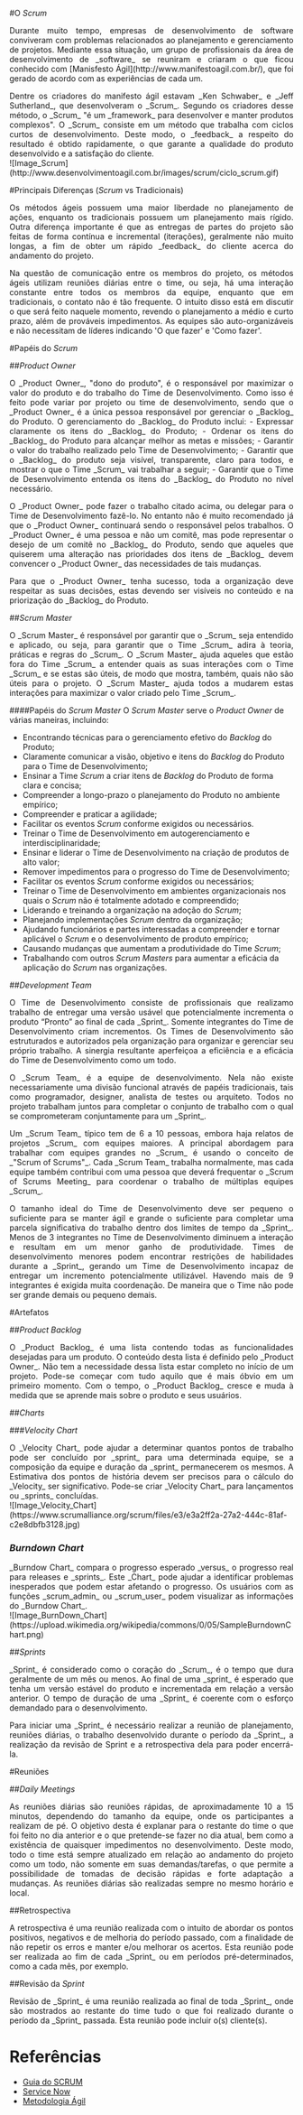 #O _Scrum_
<p align="justify">Durante muito tempo, empresas de desenvolvimento de software conviveram com problemas relacionados ao planejamento e gerenciamento de projetos. Mediante essa situação, um grupo de profissionais da área de desenvolvimento de _software_ se reuniram e criaram o que ficou conhecido com [Manisfesto Ágil](http://www.manifestoagil.com.br/), que foi gerado de acordo com as experiências de cada um.
<p align="justify">Dentre os criadores do manifesto ágil estavam _Ken Schwaber_ e _Jeff Sutherland_, que desenvolveram o _Scrum_. Segundo os criadores desse método, o _Scrum_ "é um _framework_ para desenvolver e manter produtos complexos".
O _Scrum_ consiste em um método que trabalha com ciclos curtos de desenvolvimento. Deste modo, o _feedback_ a respeito do resultado é obtido rapidamente, o que garante a qualidade do produto desenvolvido e a satisfação do cliente.

<br>
![Image_Scrum](http://www.desenvolvimentoagil.com.br/images/scrum/ciclo_scrum.gif)

#Principais Diferenças (_Scrum_ vs Tradicionais)
<p align="justify">Os métodos ágeis possuem uma maior liberdade no planejamento de ações, enquanto os tradicionais possuem um planejamento mais rígido. Outra diferença importante é que as entregas de partes do projeto são feitas de forma contínua e incremental (iterações), geralmente não muito longas, a fim de obter um rápido _feedback_ do cliente acerca do andamento do projeto.

<p align="justify">Na questão de comunicação entre os membros do projeto, os métodos ágeis utilizam reuniões diárias entre o time, ou seja, há uma interação constante entre todos os membros da equipe, enquanto que em tradicionais, o contato não é tão frequente. O intuito disso está em discutir o que será feito naquele momento, revendo o planejamento a médio e curto prazo, além de prováveis impedimentos. As equipes são auto-organizáveis e não necessitam de líderes indicando 'O que fazer' e 'Como fazer'.

#Papéis do _Scrum_

##_Product Owner_
<p align="justify">O _Product Owner_, "dono do produto", é o responsável por maximizar o valor do produto e do
trabalho do Time de Desenvolvimento. Como isso é feito pode variar por projeto ou time de desenvolvimento, sendo que o _Product Owner_ é a única pessoa responsável por gerenciar o _Backlog_ do Produto. O gerenciamento do _Backlog_ do Produto inclui:
- Expressar claramente os itens do _Backlog_ do Produto;
- Ordenar os itens do _Backlog_ do Produto para alcançar melhor as metas e missões;
- Garantir o valor do trabalho realizado pelo Time de Desenvolvimento;
- Garantir que o _Backlog_ do produto seja visível, transparente, claro para todos, e mostrar o que o Time _Scrum_ vai trabalhar a seguir;
- Garantir que o Time de Desenvolvimento entenda os itens do _Backlog_ do Produto no nível necessário.

<p align="justify">O _Product Owner_ pode fazer o trabalho citado acima, ou delegar para o Time de Desenvolvimento fazê-lo. No entanto não é muito recomendado já que o _Product Owner_ continuará sendo o responsável pelos trabalhos. O _Product Owner_ é uma pessoa e não um comitê, mas pode representar o desejo de um comitê no _Backlog_ do Produto, sendo que aqueles que quiserem uma alteração nas prioridades dos itens de _Backlog_ devem convencer o _Product Owner_ das necessidades de tais mudanças.

<p align="justify">Para que o _Product Owner_ tenha sucesso, toda a organização deve respeitar as suas decisões, estas devendo ser visíveis no conteúdo e na priorização do _Backlog_ do Produto. 

##_Scrum Master_
<p align="justify">O _Scrum Master_ é responsável por garantir que o _Scrum_ seja entendido e aplicado, ou seja, para garantir que o Time _Scrum_ adira à teoria, práticas e regras do _Scrum_. O _Scrum Master_ ajuda aqueles que estão fora do Time _Scrum_ a entender quais as suas interações com o Time _Scrum_ e se estas são úteis, de modo que mostra, também, quais não são úteis para o projeto. O _Scrum Master_ ajuda todos a mudarem estas interações para maximizar o valor criado pelo Time _Scrum_.

####Papéis do _Scrum Master_
O _Scrum Master_ serve o _Product Owner_ de várias maneiras, incluindo:
- Encontrando técnicas para o gerenciamento efetivo do _Backlog_ do Produto;
- Claramente comunicar a visão, objetivo e itens do _Backlog_ do Produto para o Time de Desenvolvimento;
- Ensinar a Time _Scrum_ a criar itens de _Backlog_ do Produto de forma clara e concisa;
- Compreender a longo-prazo o planejamento do Produto no ambiente empírico;
- Compreender e praticar a agilidade; 
- Facilitar os eventos _Scrum_ conforme exigidos ou necessários.
- Treinar o Time de Desenvolvimento em autogerenciamento e interdisciplinaridade;
- Ensinar e liderar o Time de Desenvolvimento na criação de produtos de alto valor;
- Remover impedimentos para o progresso do Time de Desenvolvimento;
- Facilitar os eventos _Scrum_ conforme exigidos ou necessários;
- Treinar o Time de Desenvolvimento em ambientes organizacionais nos quais o _Scrum_ não é totalmente adotado e compreendido;
- Liderando e treinando a organização na adoção do _Scrum_;
- Planejando implementações _Scrum_ dentro da organização;
- Ajudando funcionários e partes interessadas a compreender e tornar aplicável o _Scrum_ e o desenvolvimento de produto empírico;
- Causando mudanças que aumentam a produtividade do Time _Scrum_;
- Trabalhando com outros _Scrum Masters_ para aumentar a eficácia da aplicação do _Scrum_ nas organizações.

##_Development Team_
<p align="justify">O Time de Desenvolvimento consiste de profissionais que realizamo trabalho de entregar uma versão usável que potencialmente incrementa o produto “Pronto” ao final de cada _Sprint_. Somente integrantes do Time de Desenvolvimento criam incrementos. Os Times de Desenvolvimento são estruturados e autorizados pela organização para organizar e gerenciar seu próprio trabalho. A sinergia resultante aperfeiçoa a eficiência e a eficácia do Time de Desenvolvimento como um todo. 

<p align="justify">O _Scrum Team_ é a equipe de desenvolvimento. Nela não existe necessariamente uma divisão funcional através de papéis tradicionais, tais como programador, designer, analista de testes ou arquiteto. Todos no projeto trabalham juntos para completar o conjunto de trabalho com o qual se comprometeram conjuntamente para um _Sprint_.

<p align="justify">Um _Scrum Team_ típico tem de 6 a 10 pessoas, embora haja relatos de projetos _Scrum_ com equipes maiores. A principal abordagem para trabalhar com equipes grandes no _Scrum_ é usando o conceito de _"Scrum of Scrums"_. Cada _Scrum Team_ trabalha normalmente, mas cada equipe também contribui com uma pessoa que deverá frequentar o _Scrum of Scrums Meeting_ para coordenar o trabalho de múltiplas equipes _Scrum_. 

<p align="justify">O tamanho ideal do Time de Desenvolvimento deve ser pequeno o suficiente para se manter ágil e grande o suficiente para completar uma parcela significativa do trabalho dentro dos limites de tempo da _Sprint_. Menos de 3 integrantes no Time de Desenvolvimento diminuem a interação e resultam em um menor ganho de produtividade. Times de desenvolvimento menores podem encontrar restrições de habilidades durante a _Sprint_, gerando um Time de Desenvolvimento incapaz de entregar um incremento potencialmente utilizável. Havendo mais de 9 integrantes é exigida muita coordenação. De maneira que o Time não pode ser grande demais ou pequeno demais.

#Artefatos

##_Product Backlog_
<p align="justify">O _Product Backlog_ é uma lista contendo todas as funcionalidades desejadas para um produto. O conteúdo desta lista é definido pelo _Product Owner_. Não tem a necessidade dessa lista estar completo no início de um projeto. Pode-se começar com tudo aquilo que é mais óbvio em um primeiro momento. Com o tempo, o _Product Backlog_ cresce e muda à medida que se aprende mais sobre o produto e seus usuários.

##_Charts_

###_Velocity Chart_          
<p align="justify">O _Velocity Chart_ pode ajudar a determinar quantos pontos de trabalho pode ser concluído por _sprint_ para uma determinada equipe, se a composição da equipe e duração da _sprint_ permanecerem os mesmos. A Estimativa dos pontos de história devem ser precisos para o cálculo do _Velocity_ ser significativo. Pode-se criar _Velocity Chart_ para lançamentos ou _sprints_ concluídas.       

<br>
![Image_Velocity_Chart](https://www.scrumalliance.org/scrum/files/e3/e3a2ff2a-27a2-444c-81af-c2e8dbfb3128.jpg)   

### _Burndown Chart_
<p align="justify">_Burndow Chart_ compara o progresso esperado _versus_ o progresso real para releases e _sprints_. Este _Chart_ pode ajudar a identificar problemas inesperados que podem estar afetando o progresso. Os usuários com as funções _scrum_admin_ ou _scrum_user_ podem visualizar as informações do _Burndow Chart_.

<br>
![Image_BurnDown_Chart](https://upload.wikimedia.org/wikipedia/commons/0/05/SampleBurndownChart.png)

##_Sprints_
<p align="justify">_Sprint_ é considerado como o coração do _Scrum_, é o tempo que dura geralmente de um mês ou menos. Ao final de uma _sprint_ é esperado que tenha um versão estável do produto e incrementada em relação a versão anterior. O tempo de duração de uma _Sprint_ é coerente com o esforço demandado para o desenvolvimento.

<p align="justify">Para iniciar uma _Sprint_ é necessário realizar a reunião de planejamento, reuniões diárias, o trabalho desenvolvido durante o período da _Sprint_, a realização da revisão de Sprint e a retrospectiva dela para poder encerrá-la.

#Reuniões

##_Daily Meetings_
<p align="justify">As reuniões diárias são reuniões rápidas, de aproximadamente 10 a 15 minutos, dependendo do tamanho da equipe, onde os participantes a realizam de pé. O objetivo desta é explanar para o restante do time o que foi feito no dia anterior e o que pretende-se fazer no dia atual, bem como a existência de quaisquer impedimentos no desenvolvimento. Deste modo, todo o time está sempre atualizado em relação ao andamento do projeto como um todo, não somente em suas demandas/tarefas, o que permite a possibilidade de tomadas de decisão rápidas e forte adaptação a mudanças. As reuniões diárias são realizadas sempre no mesmo horário e local.

##Retrospectiva
<p align="justify">A retrospectiva é uma reunião realizada com o intuito de abordar os pontos positivos, negativos e de melhoria do período passado, com a finalidade de não repetir os erros e manter e/ou melhorar os acertos. Esta reunião pode ser realizada ao fim de cada _Sprint_ ou em períodos pré-determinados, como a cada mês, por exemplo.

##Revisão da _Sprint_
<p align="justify">Revisão de _Sprint_ é uma reunião realizada ao final de toda _Sprint_, onde são mostrados ao restante do time tudo o que foi realizado durante o período da _Sprint_ passada. Esta reunião pode incluir o(s) cliente(s).

# Referências
* [Guia do SCRUM](http://www.scrumguides.org/docs/scrumguide/v1/Scrum-Guide-Portuguese-BR.pdf)
* [Service Now](http://wiki.servicenow.com/index.php?title=Scrum_Charts#gsc.tab=0)
* [Metodologia Ágil](http://www.desenvolvimentoagil.com.br/scrum/)
